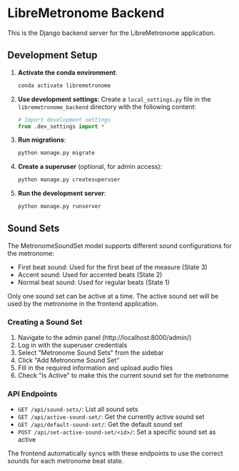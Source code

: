 # LibreMetronome Backend

This is the Django backend server for the LibreMetronome application.

## Development Setup

1. **Activate the conda environment**:
   ```bash
   conda activate libremetronome
   ```

2. **Use development settings**:
   Create a `local_settings.py` file in the `libremetronome_backend` directory with the following content:
   ```python
   # Import development settings
   from .dev_settings import *
   ```

3. **Run migrations**:
   ```bash
   python manage.py migrate
   ```

4. **Create a superuser** (optional, for admin access):
   ```bash
   python manage.py createsuperuser
   ```

5. **Run the development server**:
   ```bash
   python manage.py runserver
   ```

## Sound Sets

The MetronomeSoundSet model supports different sound configurations for the metronome:

- First beat sound: Used for the first beat of the measure (State 3)
- Accent sound: Used for accented beats (State 2)
- Normal beat sound: Used for regular beats (State 1)

Only one sound set can be active at a time. The active sound set will be used by the metronome in the frontend application.

### Creating a Sound Set

1. Navigate to the admin panel (http://localhost:8000/admin/)
2. Log in with the superuser credentials
3. Select "Metronome Sound Sets" from the sidebar
4. Click "Add Metronome Sound Set"
5. Fill in the required information and upload audio files
6. Check "Is Active" to make this the current sound set for the metronome

### API Endpoints

- `GET /api/sound-sets/`: List all sound sets
- `GET /api/active-sound-set/`: Get the currently active sound set
- `GET /api/default-sound-set/`: Get the default sound set
- `POST /api/set-active-sound-set/<id>/`: Set a specific sound set as active

The frontend automatically syncs with these endpoints to use the correct sounds for each metronome beat state.
